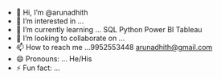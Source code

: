 - 👋 Hi, I’m @arunadhith
- 👀 I’m interested in ...
- 🌱 I’m currently learning ... SQL Python Power BI Tableau 
- 💞️ I’m looking to collaborate on ...
- 📫 How to reach me ...9952553448 arunadhith@gmail.com
- 😄 Pronouns: ... He/His
- ⚡ Fun fact: ...

<!---
arunadhith/arunadhith is a ✨ special ✨ repository because its `README.md` (this file) appears on your GitHub profile.
You can click the Preview link to take a look at your changes.
--->
